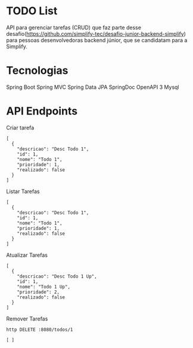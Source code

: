 # TODO List

API para gerenciar tarefas (CRUD) que faz parte desse desafio(https://github.com/simplify-tec/desafio-junior-backend-simplify) para pessoas desenvolvedoras backend júnior, que se candidatam para a Simplify.

# Tecnologias
Spring Boot
Spring MVC
Spring Data JPA
SpringDoc OpenAPI 3
Mysql
# API Endpoints
Criar tarefa
```
[
  {
    "descricao": "Desc Todo 1",
    "id": 1,
    "nome": "Todo 1",
    "prioridade": 1,
    "realizado": false
  }
]
```
Listar Tarefas
```
[
  {
    "descricao": "Desc Todo 1",
    "id": 1,
    "nome": "Todo 1",
    "prioridade": 1,
    "realizado": false
  }
]
```
Atualizar Tarefas
```
[
  {
    "descricao": "Desc Todo 1 Up",
    "id": 1,
    "nome": "Todo 1 Up",
    "prioridade": 2,
    "realizado": false
  }
]
```
Remover Tarefas
```
http DELETE :8080/todos/1

[ ]
```